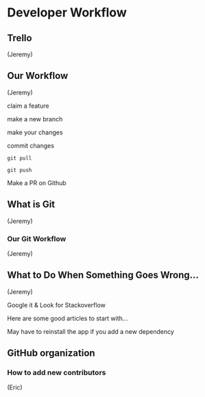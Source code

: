 # Developer Workflow

## Trello
(Jeremy)

## Our Workflow
(Jeremy)

claim a feature

make a new branch

make your changes

commit changes

`git pull`

`git push`

Make a PR on Github

## What is Git
(Jeremy)

### Our Git Workflow
(Jeremy)

## What to Do When Something Goes Wrong...
(Jeremy)

Google it & Look for Stackoverflow

Here are some good articles to start with...

May have to reinstall the app if you add a new dependency

## GitHub organization

### How to add new contributors
(Eric)
